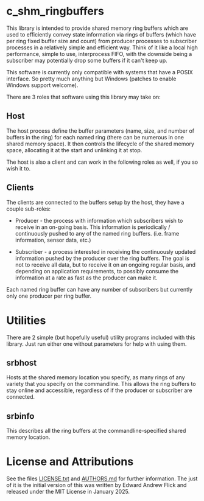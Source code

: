 c_shm_ringbuffers
=================

This library is intended to provide shared memory ring buffers which are used to efficiently convey state information via rings of buffers (which have per ring fixed buffer size and count) from producer processes to subscriber processes in a relatively simple and efficient way. Think of it like a local high performance, simple to use, interprocess FIFO, with the downside being a subscriber may potentially drop some buffers if it can't keep up.

This software is currently only compatible with systems that have a POSIX interface. So pretty much anything but Windows (patches to enable Windows support welcome).

There are 3 roles that software using this library may take on:

Host
----
The host process define the buffer parameters (name, size, and number of buffers in the ring) for each named ring (there can be numerous in one shared memory space). It then controls the lifecycle of the shared memory space, allocating it at the start and unlinking it at stop.

The host is also a client and can work in the following roles as well, if you so wish it to.

Clients
-------
The clients are connected to the buffers setup by the host, they have a couple sub-roles:

 * Producer - the process with information which subscribers wish to receive in an on-going basis. This information is periodically / continuously pushed to any of the named ring buffers. (i.e. frame information, sensor data, etc.)
 
 * Subscriber - a process interested in receiving the continuously updated information pushed by the producer over the ring buffers. The goal is not to receive all data, but to receive it on an ongoing regular basis, and depending on application requirements, to possibly consume the information at a rate as fast as the producer can make it.

Each named ring buffer can have any number of subscribers but currently only one producer per ring buffer.

Utilities
=========

There are 2 simple (but hopefully useful) utility programs included with this library. Just run either one without parameters for help with using them.

srbhost
-------

Hosts at the shared memory location you specify, as many rings of any variety that you specify on the commandline. This allows the ring buffers to stay online and accessible, regardless of if the producer or subscriber are connected.

srbinfo
-------

This describes all the ring buffers at the commandline-specified shared memory location.

License and Attributions
========================

See the files [LICENSE.txt](LICENSE.txt) and [AUTHORS.md](AUTHORS.md) for further information. The just of it is the initial version of this was written by Edward Andrew Flick and released under the MIT License in January 2025.
